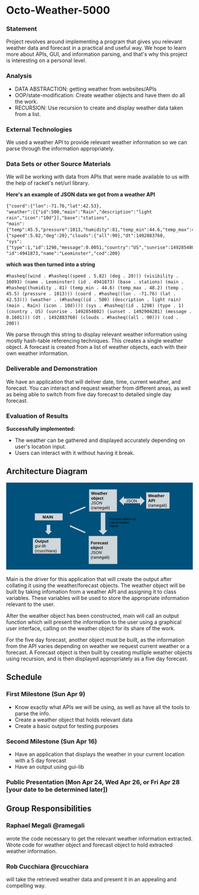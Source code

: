 # Octo-Weather-5000

### Statement

Project revolves around implementing a program that gives you relevant weather data and forecast in a practical and useful way. We hope to learn more about APIs, GUI, and information parsing, and that's why this project is interesting on a personal level.

### Analysis

- DATA ABSTRACTION: getting weather from websites/APIs 
- OOP/state-modification: Create weather objects and have them do all the work.
- RECURSION: Use recursion to create and display weather data taken from a list.


### External Technologies
We used a weather API to provide relevant weather information so we can parse through the information appropriately.

### Data Sets or other Source Materials
We will be working with data from APIs that were made available to us with the help of racket's net/url library.

**Here's an example of JSON data we got from a weather API**
```
{"coord":{"lon":-71.76,"lat":42.53},
"weather":[{"id":500,"main":"Rain","description":"light rain","icon":"10d"}],"base":"stations",
"main":{"temp":45.5,"pressure":1013,"humidity":81,"temp_min":44.6,"temp_max":48.2},"visibility":16093,"wind":{"speed":5.82,"deg":20},"clouds":{"all":90},"dt":1492883760,
"sys":{"type":1,"id":1298,"message":0.0051,"country":"US","sunrise":1492854802,"sunset":1492904281},
"id":4941873,"name":"Leominster","cod":200}
```

**which was then turned into a string**

```
#hasheq((wind . #hasheq((speed . 5.82) (deg . 20))) (visibility . 16093) (name . Leominster) (id . 4941873) (base . stations) (main . #hasheq((humidity . 81) (temp_min . 44.6) (temp_max . 48.2) (temp . 45.5) (pressure . 1013))) (coord . #hasheq((lon . -71.76) (lat . 42.53))) (weather . (#hasheq((id . 500) (description . light rain) (main . Rain) (icon . 10d)))) (sys . #hasheq((id . 1298) (type . 1) (country . US) (sunrise . 1492854802) (sunset . 1492904281) (message . 0.1601))) (dt . 1492883760) (clouds . #hasheq((all . 90))) (cod . 200))

```
We parse through this string to display relevant weather information using mostly hash-table referencing techniques.
This creates a single weather object. A forecast is created from a list of weather objects, each with their own weather information.


### Deliverable and Demonstration

We have an application that will deliver date, time, current weather, and forecast. You can interact and request weather from different areas, as well as being able to switch from five day forecast to detailed single day forecast.

### Evaluation of Results
**Successfully implemented:**
- The weather can be gathered and displayed accurately depending on user's location input.
- Users can interact with it without having it break.

## Architecture Diagram
![alt tag](https://github.com/oplS17projects/Octo-Weather-5000/blob/master/arch-diagram.png)

Main is the driver for this application that will create the output after collating it using the weather/forecast objects. The weather object will be built by taking infomation from a weather API and assigning it to class variables. These variables will be used to store the appropriate information relevant to the user. 

After the weather object has been constructed, main will call an output function which will present the information to the user using a graphical user interface, calling on the weather object for its share of the work. 

For the five day forecast, another object must be built, as the information from the API varies depending on weather we request current weather or a forecast. A Forecast object is then built by creating mutliple weather objects using recursion, and is then displayed appropriately as a five day forecast.

## Schedule

### First Milestone (Sun Apr 9)
- Know exactly what APIs we will be using, as well as have all the tools to parse the info.
- Create a weather object that holds relevant data
- Create a basic output for testing purposes

### Second Milestone (Sun Apr 16)
- Have an application that displays the weather in your current location with a 5 day forecast
- Have an output using gui-lib

### Public Presentation (Mon Apr 24, Wed Apr 26, or Fri Apr 28 [your date to be determined later])

## Group Responsibilities

### Raphael Megali @ramegali
wrote the code necessary to get the relevant weather information extracted. Wrote code for weather object and forecast object to hold extracted weather information.

### Rob Cucchiara @rcucchiara
will take the retrieved weather data and present it in an appealing and compelling way.
